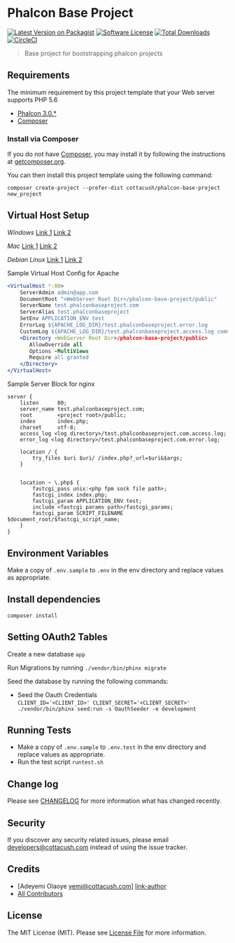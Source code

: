 # Phalcon Base Project

[![Latest Version on Packagist][ico-version]][link-packagist]
[![Software License][ico-license]](LICENSE.md)
[![Total Downloads][ico-downloads]][link-downloads]
[![CircleCI][ico-circleci]][link-circleci]
> Base project for bootstrapping phalcon projects

## Requirements
The minimum requirement by this project template that your Web server supports PHP 5.6

* [Phalcon 3.0.*](https://docs.phalconphp.com/en/latest/reference/install.html)
* [Composer](https://getcomposer.org/doc/00-intro.md#using-composer)

### Install via Composer

If you do not have [Composer](http://getcomposer.org/), you may install it by following the instructions at [getcomposer.org](http://getcomposer.org/doc/00-intro.md#installation-nix).

You can then install this project template using the following command:

~~~
composer create-project --prefer-dist cottacush/phalcon-base-project new_project
~~~



## Virtual Host Setup

*Windows*
[Link 1](http://foundationphp.com/tutorials/apache_vhosts.php)
[Link 2](https://www.kristengrote.com/blog/articles/how-to-set-up-virtual-hosts-using-wamp)

*Mac*
[Link 1](http://coolestguidesontheplanet.com/set-virtual-hosts-apache-mac-osx-10-9-mavericks-osx-10-8-mountain-lion/)
[Link 2](http://coolestguidesontheplanet.com/set-virtual-hosts-apache-mac-osx-10-10-yosemite/)

*Debian Linux*
[Link 1](https://www.digitalocean.com/community/tutorials/how-to-set-up-apache-virtual-hosts-on-ubuntu-14-04-lts)
[Link 2](http://www.unixmen.com/setup-apache-virtual-hosts-on-ubuntu-15-04/)

Sample Virtual Host Config for Apache
```apache
<VirtualHost *:80>
    ServerAdmin admin@app.com
    DocumentRoot "<WebServer Root Dir>/phalcon-base-project/public"
    ServerName test.phalconbaseproject.com
    ServerAlias test.phalconbaseproject
    SetEnv APPLICATION_ENV test
    ErrorLog ${APACHE_LOG_DIR}/test.phalconbaseproject.error.log
    CustomLog ${APACHE_LOG_DIR}/test.phalconbaseproject.access.log common
    <Directory <WebServer Root Dir>/phalcon-base-project/public>
       AllowOverride all
       Options -MultiViews
       Require all granted
    </Directory>
</VirtualHost>
```

Sample Server Block for nginx
```
server {
    listen      80;
    server_name test.phalconbaseproject.com;
    root        <project root>/public;
    index       index.php;
    charset     utf-8;
    access_log <log directory>/test.phalconbaseproject.com.access.log;
    error_log <log directory>/test.phalconbaseproject.com.error.log;

    location / {
        try_files $uri $uri/ /index.php?_url=$uri&$args;
    }


    location ~ \.php$ {
        fastcgi_pass unix:<php fpm sock file path>;
        fastcgi_index index.php;
        fastcgi_param APPLICATION_ENV test;
        include <fastcgi params path>/fastcgi_params;
        fastcgi_param SCRIPT_FILENAME $document_root/$fastcgi_script_name;
    }
}
```

## Environment Variables
Make a copy of  `.env.sample` to `.env` in the env directory and replace values as appropriate.


## Install dependencies

`composer install`


## Setting OAuth2 Tables

Create a new database `app`

Run Migrations by running  ``./vendor/bin/phinx migrate``

Seed the database by running the following commands:

- Seed the Oauth Credentials  
`CLIENT_ID='<CLIENT_ID>' CLIENT_SECRET='<CLIENT_SECRET>' ./vendor/bin/phinx seed:run -s OauthSeeder -e development`

## Running Tests

* Make a copy of  `.env.sample` to `.env.test` in the env directory and replace values as appropriate.
* Run the test script `runtest.sh`


## Change log

Please see [CHANGELOG](CHANGELOG.md) for more information what has changed recently.

## Security

If you discover any security related issues, please email <developers@cottacush.com> instead of using the issue tracker.

## Credits

- [Adeyemi Olaoye <yemi@cottacush.com>] [link-author]
- [All Contributors][link-contributors]

## License

The MIT License (MIT). Please see [License File](LICENSE.md) for more information.

[ico-version]: https://img.shields.io/packagist/v/cottacush/phalcon-base-project.svg?style=flat-square
[ico-license]: https://img.shields.io/badge/license-MIT-brightgreen.svg?style=flat-square
[ico-travis]: https://img.shields.io/travis/cottacush/phalcon-base-project/master.svg?style=flat-square
[ico-scrutinizer]: https://img.shields.io/scrutinizer/coverage/g/cottacush/phalcon-base-project.svg?style=flat-square
[ico-code-quality]: https://img.shields.io/scrutinizer/g/cottacush/phalcon-base-project.svg?style=flat-square
[ico-downloads]: https://img.shields.io/packagist/dt/cottacush/phalcon-base-project.svg?style=flat-square
[ico-circleci]: https://circleci.com/gh/CottaCush/phalcon-base-project.svg?style=svg

[link-packagist]: https://poser.pugx.org/cottacush/phalcon-base-project/v/stable
[link-travis]: https://travis-ci.org/cottacush/phalcon-base-project
[link-scrutinizer]: https://scrutinizer-ci.com/g/cottacush/phalcon-base-project/code-structure
[link-code-quality]: https://scrutinizer-ci.com/g/cottacush/phalcon-base-project
[link-downloads]: https://packagist.org/packages/cottacush/phalcon-base-project
[link-author]: https://github.com/yemexx1
[link-contributors]: ../../contributors
[link-circleci]: https://circleci.com/gh/CottaCush/phalcon-base-project
